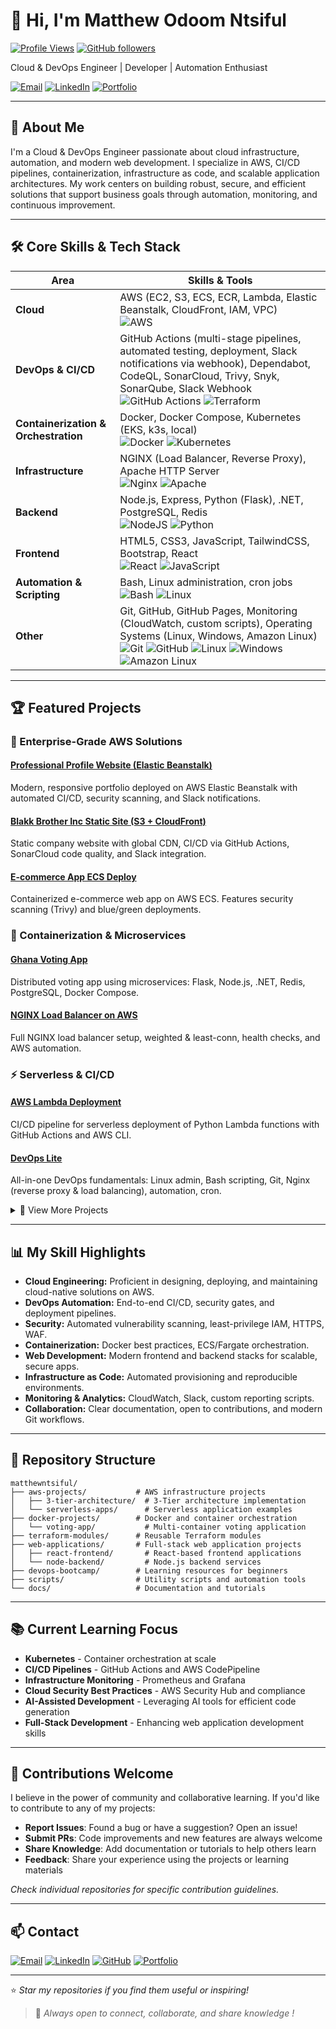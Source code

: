 # 👋 Hi, I'm Matthew Odoom Ntsiful

[![Profile Views](https://komarev.com/ghpvc/?username=matthewntsiful&color=blue&style=flat)](https://github.com/matthewntsiful)
[![GitHub followers](https://img.shields.io/github/followers/matthewntsiful?label=Follow&style=social)](https://github.com/matthewntsiful)

Cloud & DevOps Engineer | Developer | Automation Enthusiast

[![Email](https://img.shields.io/badge/Email-matthew.ntsiful@gmail.com-red?style=flat-square&logo=gmail&logoColor=white)](mailto:matthew.ntsiful@gmail.com)
[![LinkedIn](https://img.shields.io/badge/LinkedIn-matthewntsiful-blue?style=flat-square&logo=linkedin&logoColor=white)](https://linkedin.com/in/matthewntsiful)
[![Portfolio](https://img.shields.io/badge/Portfolio-Live%20Site-green?style=flat-square&logo=aws&logoColor=white)](http://Profile-site-app-env.eba-vnkknerx.eu-north-1.elasticbeanstalk.com)

---

## 🚀 About Me

I'm a Cloud & DevOps Engineer passionate about cloud infrastructure, automation, and modern web development. I specialize in AWS, CI/CD pipelines, containerization, infrastructure as code, and scalable application architectures. My work centers on building robust, secure, and efficient solutions that support business goals through automation, monitoring, and continuous improvement.

---

## 🛠️ Core Skills & Tech Stack

| Area                     | Skills & Tools                                                                                                                                                                                                                                                                                                                                                                                                                                                                 |
|--------------------------|----------------------------------------------------------------------------------------------------------------------------------------------------------------------------------------------------------------------------------------------------------------------------------------------------------------------------------------------------------------------------------------------------------------------------------------------------------------------------|
| **Cloud**                | AWS (EC2, S3, ECS, ECR, Lambda, Elastic Beanstalk, CloudFront, IAM, VPC)  <br> ![AWS](https://img.shields.io/badge/AWS-%23FF9900.svg?style=for-the-badge&logo=amazon-aws&logoColor=white) |
| **DevOps & CI/CD**       | GitHub Actions (multi-stage pipelines, automated testing, deployment, Slack notifications via webhook), Dependabot, CodeQL, SonarCloud, Trivy, Snyk, SonarQube, Slack Webhook  <br> ![GitHub Actions](https://img.shields.io/badge/github%20actions-%232671E5.svg?style=for-the-badge&logo=githubactions&logoColor=white) ![Terraform](https://img.shields.io/badge/terraform-%235835CC.svg?style=for-the-badge&logo=terraform&logoColor=white) |
| **Containerization & Orchestration** | Docker, Docker Compose, Kubernetes (EKS, k3s, local)  <br> ![Docker](https://img.shields.io/badge/docker-%230db7ed.svg?style=for-the-badge&logo=docker&logoColor=white) ![Kubernetes](https://img.shields.io/badge/kubernetes-%23326ce5.svg?style=for-the-badge&logo=kubernetes&logoColor=white) |
| **Infrastructure**       | NGINX (Load Balancer, Reverse Proxy), Apache HTTP Server  <br> ![Nginx](https://img.shields.io/badge/nginx-%23009639.svg?style=for-the-badge&logo=nginx&logoColor=white) ![Apache](https://img.shields.io/badge/apache-%23D42029.svg?style=for-the-badge&logo=apache&logoColor=white) |
| **Backend**              | Node.js, Express, Python (Flask), .NET, PostgreSQL, Redis  <br> ![NodeJS](https://img.shields.io/badge/node.js-6DA55F?style=for-the-badge&logo=node.js&logoColor=white) ![Python](https://img.shields.io/badge/python-3670A0?style=for-the-badge&logo=python&logoColor=ffdd54) |
| **Frontend**             | HTML5, CSS3, JavaScript, TailwindCSS, Bootstrap, React  <br> ![React](https://img.shields.io/badge/react-%2320232a.svg?style=for-the-badge&logo=react&logoColor=%2361DAFB) ![JavaScript](https://img.shields.io/badge/javascript-%23323330.svg?style=for-the-badge&logo=javascript&logoColor=%23F7DF1E) |
| **Automation & Scripting** | Bash, Linux administration, cron jobs  <br> ![Bash](https://img.shields.io/badge/bash-%23121011.svg?style=for-the-badge&logo=gnu-bash&logoColor=white) ![Linux](https://img.shields.io/badge/Linux-FCC624?style=for-the-badge&logo=linux&logoColor=black) |
| **Other**                | Git, GitHub, GitHub Pages, Monitoring (CloudWatch, custom scripts), Operating Systems (Linux, Windows, Amazon Linux)  <br> ![Git](https://img.shields.io/badge/git-%23F05033.svg?style=for-the-badge&logo=git&logoColor=white) ![GitHub](https://img.shields.io/badge/github-%23121011.svg?style=for-the-badge&logo=github&logoColor=white) ![Linux](https://img.shields.io/badge/Linux-FCC624?style=for-the-badge&logo=linux&logoColor=black) ![Windows](https://img.shields.io/badge/Windows-0078D6?style=for-the-badge&logo=windows&logoColor=white) ![Amazon Linux](https://img.shields.io/badge/Amazon_Linux-232F3E?style=for-the-badge&logo=amazon-aws&logoColor=white) |

---

## 🏆 Featured Projects

### 🚀 Enterprise-Grade AWS Solutions

#### [Professional Profile Website (Elastic Beanstalk)](https://github.com/matthewntsiful/profile-site-beanstalk-deploy)
Modern, responsive portfolio deployed on AWS Elastic Beanstalk with automated CI/CD, security scanning, and Slack notifications.

#### [Blakk Brother Inc Static Site (S3 + CloudFront)](https://github.com/matthewntsiful/blakkbrotherinc-static-site-cicd-s3-cloudfront)
Static company website with global CDN, CI/CD via GitHub Actions, SonarCloud code quality, and Slack integration.

#### [E-commerce App ECS Deploy](https://github.com/matthewntsiful/ecommerce-app-ecs-deploy)
Containerized e-commerce web app on AWS ECS. Features security scanning (Trivy) and blue/green deployments.

### 🐳 Containerization & Microservices

#### [Ghana Voting App](https://github.com/matthewntsiful/ghana-voting-app)
Distributed voting app using microservices: Flask, Node.js, .NET, Redis, PostgreSQL, Docker Compose.

#### [NGINX Load Balancer on AWS](https://github.com/matthewntsiful/nginx-load-balancer-aws)
Full NGINX load balancer setup, weighted & least-conn, health checks, and AWS automation.

### ⚡ Serverless & CI/CD

#### [AWS Lambda Deployment](https://github.com/matthewntsiful/aws-lambda-deployment)
CI/CD pipeline for serverless deployment of Python Lambda functions with GitHub Actions and AWS CLI.

#### [DevOps Lite](https://github.com/matthewntsiful/DevOps-Lite)
All-in-one DevOps fundamentals: Linux admin, Bash scripting, Git, Nginx (reverse proxy & load balancing), automation, cron.

<details>
<summary>📂 View More Projects</summary>

- [Portfolio Site EC2 CI/CD](https://github.com/matthewntsiful/cicd-portfolio-ec2-deploy) - Automated deployment with Apache & security hardening
- [AWS S3 Deployment](https://github.com/matthewntsiful/aws-s3-deployment) - Secure CI/CD for static sites with CodeQL
- [Node.js EC2 Deployment](https://github.com/matthewntsiful/aws-ec2-deployment) - Multi-environment Node.js deployment
- [AWS ECS Deployment](https://github.com/matthewntsiful/aws-ecs-deployment) - ECS/Fargate with security scanning
- [NGINX Reverse Proxy on AWS](https://github.com/matthewntsiful/nginx-reverse-proxy-aws) - Path routing with security best practices

</details>

---

## 📊 My Skill Highlights

- **Cloud Engineering:** Proficient in designing, deploying, and maintaining cloud-native solutions on AWS.
- **DevOps Automation:** End-to-end CI/CD, security gates, and deployment pipelines.
- **Security:** Automated vulnerability scanning, least-privilege IAM, HTTPS, WAF.
- **Containerization:** Docker best practices, ECS/Fargate orchestration.
- **Web Development:** Modern frontend and backend stacks for scalable, secure apps.
- **Infrastructure as Code:** Automated provisioning and reproducible environments.
- **Monitoring & Analytics:** CloudWatch, Slack, custom reporting scripts.
- **Collaboration:** Clear documentation, open to contributions, and modern Git workflows.

---

## 📂 Repository Structure

```text
matthewntsiful/
├── aws-projects/           # AWS infrastructure projects
│   ├── 3-tier-architecture/  # 3-Tier architecture implementation
│   └── serverless-apps/      # Serverless application examples
├── docker-projects/        # Docker and container orchestration
│   └── voting-app/           # Multi-container voting application
├── terraform-modules/      # Reusable Terraform modules
├── web-applications/       # Full-stack web application projects
│   ├── react-frontend/       # React-based frontend applications
│   └── node-backend/         # Node.js backend services
├── devops-bootcamp/        # Learning resources for beginners
├── scripts/                # Utility scripts and automation tools
└── docs/                   # Documentation and tutorials
```

---

## 📚 Current Learning Focus

- **Kubernetes** - Container orchestration at scale
- **CI/CD Pipelines** - GitHub Actions and AWS CodePipeline
- **Infrastructure Monitoring** - Prometheus and Grafana
- **Cloud Security Best Practices** - AWS Security Hub and compliance
- **AI-Assisted Development** - Leveraging AI tools for efficient code generation
- **Full-Stack Development** - Enhancing web application development skills

---

## 🤝 Contributions Welcome

I believe in the power of community and collaborative learning. If you'd like to contribute to any of my projects:

- **Report Issues**: Found a bug or have a suggestion? Open an issue!
- **Submit PRs**: Code improvements and new features are always welcome
- **Share Knowledge**: Add documentation or tutorials to help others learn
- **Feedback**: Share your experience using the projects or learning materials

_Check individual repositories for specific contribution guidelines._

---

## 📫 Contact

[![Email](https://img.shields.io/badge/Email-matthew.ntsiful@gmail.com-red?style=for-the-badge&logo=gmail&logoColor=white)](mailto:matthew.ntsiful@gmail.com)
[![LinkedIn](https://img.shields.io/badge/LinkedIn-matthewntsiful-blue?style=for-the-badge&logo=linkedin&logoColor=white)](https://linkedin.com/in/matthewntsiful)
[![GitHub](https://img.shields.io/badge/GitHub-matthewntsiful-black?style=for-the-badge&logo=github&logoColor=white)](https://github.com/matthewntsiful)
[![Portfolio](https://img.shields.io/badge/Portfolio-Live%20Site-green?style=for-the-badge&logo=aws&logoColor=white)](http://Profile-site-app-env.eba-vnkknerx.eu-north-1.elasticbeanstalk.com)

---

⭐️ *Star my repositories if you find them useful or inspiring!*

> 📢 _Always open to connect, collaborate, and share knowledge !_
